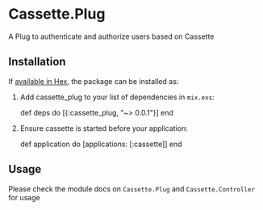 # Cassette.Plug

A Plug to authenticate and authorize users based on Cassette

## Installation

If [available in Hex](https://hex.pm/docs/publish), the package can be installed as:

  1. Add cassette_plug to your list of dependencies in `mix.exs`:

        def deps do
          [{:cassette_plug, "~> 0.0.1"}]
        end

  2. Ensure cassette is started before your application:

        def application do
          [applications: [:cassette]]
        end

## Usage

Please check the module docs on `Cassette.Plug` and `Cassette.Controller` for usage
